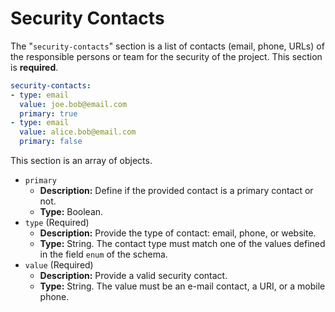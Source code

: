 # Security Contacts

The "`security-contacts`" section is a list of contacts (email, phone, URLs) of the responsible persons or team for the security of the project. This section is **required**.

```yaml
security-contacts:
- type: email
  value: joe.bob@email.com
  primary: true
- type: email
  value: alice.bob@email.com
  primary: false
```

This section is an array of objects.

- `primary`
  - **Description:** Define if the provided contact is a primary contact or not. 
  - **Type:** Boolean.
- `type` (Required)
  - **Description:** Provide the type of contact: email, phone, or website.
  - **Type:** String. The contact type must match one of the values defined in the field `enum` of the schema.
- `value` (Required)
  - **Description:** Provide a valid security contact.
  - **Type:** String. The value must be an e-mail contact, a URI, or a mobile phone.
